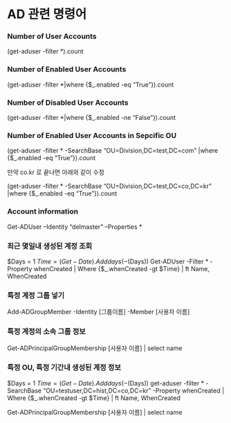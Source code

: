 # AD 관련 명령어

### Number of User Accounts

(get-aduser -filter *).count

### Number of Enabled User Accounts

(get-aduser -filter *|where {$_.enabled -eq “True”}).count

### Number of Disabled User Accounts

(get-aduser -filter *|where {$_.enabled -ne “False”}).count

### Number of Enabled User Accounts in Sepcific OU

(get-aduser -filter * -SearchBase “OU=Division,DC=test,DC=com” |where {$_.enabled -eq “True”}).count

만약 co.kr 로 끝나면 아래와 같이 수정

(get-aduser -filter * -SearchBase “OU=Division,DC=test,DC=co,DC=kr” |where {$_.enabled -eq “True”}).count


### Account information

Get-ADUser –Identity “delmaster” –Properties *

### 최근 몇일내 생성된 계정 조회

$Days = 1
$Time = (Get-Date).Adddays(-($Days))
Get-ADUser -Filter * -Property whenCreated | Where {$_.whenCreated -gt $Time} | ft Name, WhenCreated

### 특정 계정 그룹 넣기

Add-ADGroupMember -Identity [그룹이름] -Member [사용자 이름]

### 특정 계정의 소속 그룹 정보

Get-ADPrincipalGroupMembership [사용자 이름] | select name

### 특정 OU, 특정 기간내 생성된 계정 정보

$Days = 1
$Time = (Get-Date).Adddays(-($Days))
get-aduser -filter * -SearchBase “OU=testuser,DC=hist,DC=co,DC=kr” -Property whenCreated | Where {$_.whenCreated -gt $Time} | ft Name, WhenCreated




Get-ADPrincipalGroupMembership [사용자 이름] | select name
